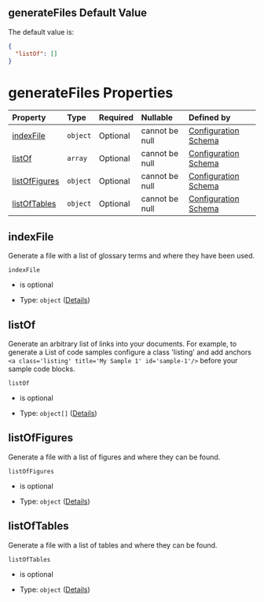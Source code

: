## generateFiles Default Value

The default value is:

```json
{
  "listOf": []
}
```

# generateFiles Properties

| Property                        | Type     | Required | Nullable       | Defined by                                                                                                                                                                                            |
| :------------------------------ | :------- | :------- | :------------- | :---------------------------------------------------------------------------------------------------------------------------------------------------------------------------------------------------- |
| [indexFile](#indexfile)         | `object` | Optional | cannot be null | [Configuration Schema](schema-defs-indexfile.md "https://raw.githubusercontent.com/about-code/glossarify-md/v5.0.0/conf/v5/schema.json#/$defs/generateFiles/properties/indexFile")                    |
| [listOf](#listof)               | `array`  | Optional | cannot be null | [Configuration Schema](schema-defs-generatefiles-properties-listof.md "https://raw.githubusercontent.com/about-code/glossarify-md/v5.0.0/conf/v5/schema.json#/$defs/generateFiles/properties/listOf") |
| [listOfFigures](#listoffigures) | `object` | Optional | cannot be null | [Configuration Schema](schema-defs-indexfile.md "https://raw.githubusercontent.com/about-code/glossarify-md/v5.0.0/conf/v5/schema.json#/$defs/generateFiles/properties/listOfFigures")                |
| [listOfTables](#listoftables)   | `object` | Optional | cannot be null | [Configuration Schema](schema-defs-indexfile.md "https://raw.githubusercontent.com/about-code/glossarify-md/v5.0.0/conf/v5/schema.json#/$defs/generateFiles/properties/listOfTables")                 |

## indexFile

Generate a file with a list of glossary terms and where they have been used.

`indexFile`

*   is optional

*   Type: `object` ([Details](schema-defs-indexfile.md))

## listOf

Generate an arbitrary list of links into your documents. For example, to generate a List of code samples configure a class 'listing' and add anchors `<a class='listing' title='My Sample 1' id='sample-1'/>` before your sample code blocks.

`listOf`

*   is optional

*   Type: `object[]` ([Details](schema-defs-indexfile.md))

## listOfFigures

Generate a file with a list of figures and where they can be found.

`listOfFigures`

*   is optional

*   Type: `object` ([Details](schema-defs-indexfile.md))

## listOfTables

Generate a file with a list of tables and where they can be found.

`listOfTables`

*   is optional

*   Type: `object` ([Details](schema-defs-indexfile.md))
